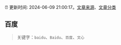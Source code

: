:alarm_clock: 更新时间: 2024-06-09 21:00:17。[文章来源](/README.md)、[文章分类](/TAGS.md)

## 百度


> 关键字：`baidu`、`Baidu`、`百度`、`文心`



